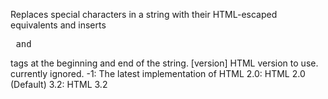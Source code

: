 Replaces special characters in a string with their HTML-escaped
        equivalents and inserts <pre> and </pre> tags at the beginning
        and end of the string.
        [version]
            HTML version to use. currently ignored.
            -1: The latest implementation of HTML
            2.0: HTML 2.0 (Default)
            3.2: HTML 3.2